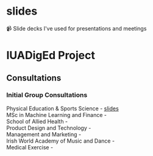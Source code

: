 # slides
📹 Slide decks I've used for presentations and meetings

# IUADigEd Project
## Consultations

### Initial Group Consultations
Physical Education & Sports Science - <a href="https://daveymoloney.github.io/slides/01-consultation-PESS/">slides</a>
<br>MSc in Machine Learning and Finance  -
<br>School of Allied Health - 
<br>Product Design and Technology -
<br>Management and Marketing -
<br>Irish World Academy of Music and Dance -
<br>Medical Exercise - 
